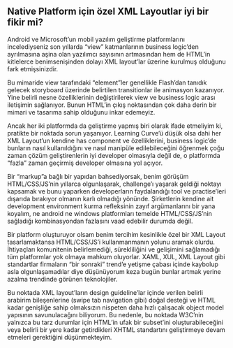 ## Native Platform için özel XML Layoutlar iyi bir fikir mi?

Android ve Microsoft’un mobil yazılım geliştirme platformlarını incelediyseniz son yıllarda “view” katmanlarının business logic’den ayrılmasına aşina olan yazılımcı sayısının artmasından hem de HTML’in kitlelerce benimsenişinden dolayı XML layout’lar üzerine kurulmuş olduğunu fark etmişsinizdir.

Bu mimaride view tarafındaki “element”ler genellikle Flash’dan tanıdık gelecek storyboard üzerinde belirtilen transitionlar ile animasyon kazanıyor. Yine belirli nesne özelliklerinin değiştirilerek view ve business logic arası iletişimin sağlanıyor. Bunun HTML’in çıkış noktasından çok daha derin bir mimari ve tasarıma sahip olduğunu inkar edemeyiz.

Ancak her iki platformda da geliştirme yapmış biri olarak ifade etmeliyim ki, pratikte bir noktada sorun yaşanıyor. Learning Curve’ü düşük olsa dahi her XML Layout’un kendine has component ve özelliklerini, business logic’de bunların nasıl kullanıldığını ve nasıl manipüle edilebileceğini öğrenmek çoğu zaman çözüm geliştirenlerin iyi developer olmasıyla değil de, o platformda “fazla” zaman geçirmiş developer olmasına yol açıyor.

Bir “markup”a bağlı bir yapıdan bahsediyorsak, benim görüşüm HTML/CSS/JS’nin yıllarca olgunlaşarak, challenge’ı yaşarak geldiği noktayı kapsamak ve bunu yaparken developerların faydalandığı tool ve practise’leri dışarıda bırakıyor olmanın karlı olmadığı yönünde. Şirketlerin kendine ait development environment kurma refleksinin zayıf argümanlarını bir yana koyalım, ne android ne windows platformları temelde HTML/CSS/JS’nin sağladığı kombinasyondan fazlasını vaad edebilir durumda değil.

Bir platform oluşturuyor olsam benim tercihim kesinlikle özel bir XML Layout tasarlamaktansa HTML/CSS/JS’i kullanmanmanın yolunu aramak olurdu. İhtiyaçları komunitenin belirlemediği, sürekliliğini ve gelişimini sağlamadığı tüm platformlar yok olmaya mahkum oluyorlar. XAML, XUL, XML Layout gibi standartlar firmaların “bir sonraki” trend’e yetişme çabası içinde kaybolup asla olgunlaşamadılar diye düşünüyorum keza bugün bunlar artmak yerine azalma trendinde görünen teknolojiler.

Bu noktada XML layout’ların design guideline’lar içinde verilen belirli arabirim bileşenlerine (swipe tab navigation gibi) doğal desteği ve HTML kadar genişliğe sahip olmaksızın nispeten daha hızlı çalışacak object model yapısının savunulacağını biliyorum. Bu nedenle, bu noktada W3C’nin yalnızca bu tarz durumlar için HTML’in ufak bir subset’ini oluşturabileceğini veya belirli bir yere kadar getirdikleri XHTML standartını geliştirmeye devam etmeleri gerektiğini düşünmekteyim.